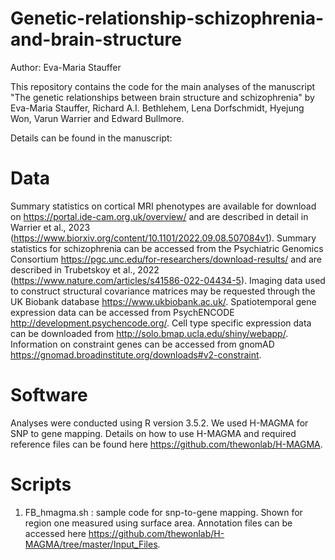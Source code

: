 # Genetic-relationship-schizophrenia-and-brain-structure

Author: Eva-Maria Stauffer

This repository contains the code for the main analyses of the manuscript "The genetic relationships between brain structure and schizophrenia" by Eva-Maria Stauffer, Richard A.I. Bethlehem, Lena Dorfschmidt, Hyejung Won, Varun Warrier and Edward Bullmore.

Details can be found in the manuscript:

# Data
Summary statistics on cortical MRI phenotypes are available for download on https://portal.ide-cam.org.uk/overview/ and are described in detail in Warrier et al., 2023 (https://www.biorxiv.org/content/10.1101/2022.09.08.507084v1). Summary statistics for schizophrenia can be accessed from the Psychiatric Genomics Consortium https://pgc.unc.edu/for-researchers/download-results/ and are described in Trubetskoy et al., 2022 (https://www.nature.com/articles/s41586-022-04434-5). Imaging data used to construct structural covariance matrices may be requested through the
UK Biobank database https://www.ukbiobank.ac.uk/. Spatiotemporal gene expression data can be accessed from PsychENCODE http://development.psychencode.org/. Cell type specific expression data can be downloaded from http://solo.bmap.ucla.edu/shiny/webapp/. Information on constraint genes can be accessed from gnomAD https://gnomad.broadinstitute.org/downloads#v2-constraint.

# Software
Analyses were conducted using R version 3.5.2. We used H-MAGMA for SNP to gene mapping. Details on how to use H-MAGMA and required reference files can be found here https://github.com/thewonlab/H-MAGMA.

# Scripts

1) FB_hmagma.sh : sample code for snp-to-gene mapping. Shown for region one measured using surface area. Annotation files can be accessed here https://github.com/thewonlab/H-MAGMA/tree/master/Input_Files. 
